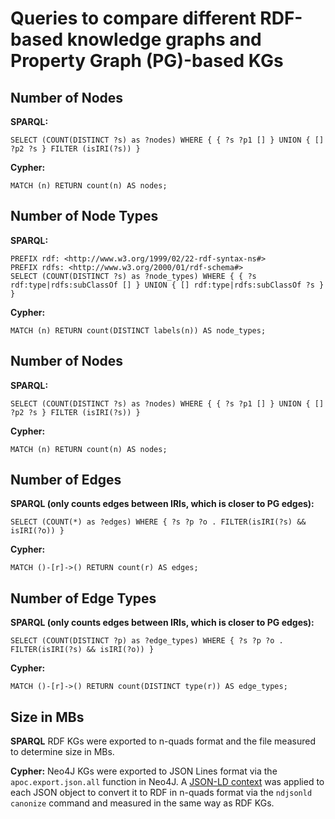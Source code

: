 # Queries to compare different RDF-based knowledge graphs and Property Graph (PG)-based KGs

## Number of Nodes
**SPARQL:**
```sparql
SELECT (COUNT(DISTINCT ?s) as ?nodes) WHERE { { ?s ?p1 [] } UNION { [] ?p2 ?s } FILTER (isIRI(?s)) }
```

**Cypher:**
```gql
MATCH (n) RETURN count(n) AS nodes;
```

## Number of Node Types
**SPARQL:**
```sparql
PREFIX rdf: <http://www.w3.org/1999/02/22-rdf-syntax-ns#>
PREFIX rdfs: <http://www.w3.org/2000/01/rdf-schema#>
SELECT (COUNT(DISTINCT ?s) as ?node_types) WHERE { { ?s rdf:type|rdfs:subClassOf [] } UNION { [] rdf:type|rdfs:subClassOf ?s } }
```

**Cypher:**
```gql
MATCH (n) RETURN count(DISTINCT labels(n)) AS node_types;
```

## Number of Nodes
**SPARQL:**
```sparql
SELECT (COUNT(DISTINCT ?s) as ?nodes) WHERE { { ?s ?p1 [] } UNION { [] ?p2 ?s } FILTER (isIRI(?s)) }
```

**Cypher:**
```gql
MATCH (n) RETURN count(n) AS nodes;
```

## Number of Edges
**SPARQL (only counts edges between IRIs, which is closer to PG edges):**
```sparql
SELECT (COUNT(*) as ?edges) WHERE { ?s ?p ?o . FILTER(isIRI(?s) && isIRI(?o)) }
```

**Cypher:**
```gql
MATCH ()-[r]->() RETURN count(r) AS edges;
```

## Number of Edge Types
**SPARQL (only counts edges between IRIs, which is closer to PG edges):**
```sparql
SELECT (COUNT(DISTINCT ?p) as ?edge_types) WHERE { ?s ?p ?o . FILTER(isIRI(?s) && isIRI(?o)) }
```

**Cypher:**
```gql 
MATCH ()-[r]->() RETURN count(DISTINCT type(r)) AS edge_types;
```

## Size in MBs

**SPARQL**
RDF KGs were exported to n-quads format and the file measured to determine size in MBs.

**Cypher:**
Neo4J KGs were exported to JSON Lines format via the `apoc.export.json.all` function in Neo4J. A [JSON-LD context](src/neo4j-json-export-context.jsonld) was applied to each JSON object to convert it to RDF in n-quads format via the `ndjsonld canonize` command and measured in the same way as RDF KGs.

